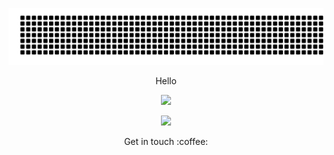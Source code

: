 <p align="center">
  <img src="./welcome.svg"/>
</p>

<p align="center">Hello</p>
<p align="center">
  
  <img src="https://readme-typing-svg.demolab.com?font=Roboto+bold&weight=800&duration=3000&pause=2000&color=158d4&random=false&width=435&lines=Full-Stack+Web+Developer+(MERN)"/>
</p>

<!--- counter --->
<p align="center"> 
  <img src="https://profile-counter.glitch.me/mostakim-h/count.svg" />
</p>

<p align="center">
  Get in touch :coffee:
</p>
<!--- <p align="left"> <img src="https://github-readme-stats.vercel.app/api?username=mostakim-h&show_icons=true&theme=gotham" alt="Mostakim" /> --->
<!---
mostakim-h/mostakim-h is a ✨ special ✨ repository because its `README.md` (this file) appears on your GitHub profile.
You can click the Preview link to take a look at your changes.
--->
